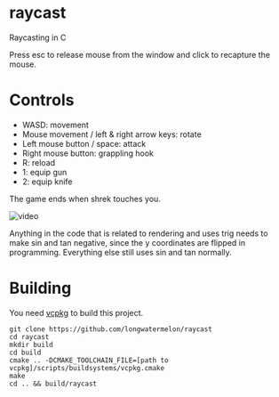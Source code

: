 # raycast
Raycasting in C

Press esc to release mouse from the window and click to recapture the mouse.

# Controls
* WASD: movement
* Mouse movement / left & right arrow keys: rotate
* Left mouse button / space: attack
* Right mouse button: grappling hook
* R: reload
* 1: equip gun
* 2: equip knife

The game ends when shrek touches you.

![video](https://user-images.githubusercontent.com/73869536/135743618-085a03ae-62b0-4f53-ae91-bcee3d7794bc.gif)

Anything in the code that is related to rendering and uses trig needs to make sin and tan negative, since the y coordinates are flipped in programming. Everything else still uses sin and tan normally.

# Building

You need [vcpkg](https://github.com/microsoft/vcpkg) to build this project.

```
git clone https://github.com/longwatermelon/raycast
cd raycast
mkdir build
cd build
cmake .. -DCMAKE_TOOLCHAIN_FILE=[path to vcpkg]/scripts/buildsystems/vcpkg.cmake
make
cd .. && build/raycast
```

